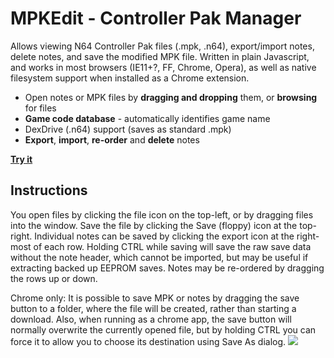# MPKEdit - Controller Pak Manager
Allows viewing N64 Controller Pak files (.mpk, .n64),
export/import notes, delete notes, and save the modified MPK file.
Written in plain Javascript, and works in most browsers (IE11+?, FF, Chrome, Opera), 
as well as native filesystem support when installed as a Chrome extension.

* Open notes or MPK files by **dragging and dropping** them, or **browsing** for files
* **Game code database** - automatically identifies game name
* DexDrive (.n64) support (saves as standard .mpk)
* **Export**, **import**, **re-order** and **delete** notes

[**Try it**](http://rawgit.com/bryc/mempak/master/index.html)
## Instructions
You open files by clicking the file icon on the top-left, or by dragging files into the window. Save the file by clicking the Save (floppy) icon at the top-right. Individual notes can be saved by clicking the export icon at the right-most of each row. Holding CTRL while saving will save the raw save data without the note header, which cannot be imported, but may be useful if extracting backed up EEPROM saves. Notes may be re-ordered by dragging the rows up or down.

Chrome only: It is possible to save MPK or notes by dragging the save button to a folder, where the file will be created, rather than starting a download. Also, when running as a chrome app, the save button will normally overwrite the currently opened file, but by holding CTRL you can force it to allow you to choose its destination using Save As dialog.
<img src="http://i.imgur.com/XPkbSyR.png">

